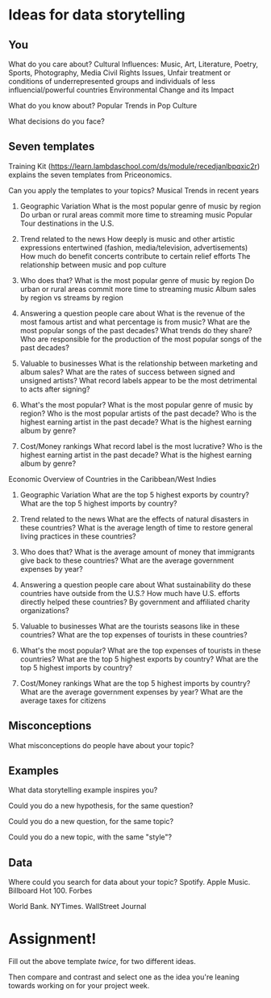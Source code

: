 # Ideas for data storytelling

## You

What do you care about?
Cultural Influences: Music, Art, Literature, Poetry, Sports, Photography, Media
Civil Rights Issues, Unfair treatment or conditions of underrepresented groups and individuals of less influencial/powerful countries
Environmental Change and its Impact

What do you know about?
Popular Trends in Pop Culture


What decisions do you face?


## Seven templates

Training Kit (https://learn.lambdaschool.com/ds/module/recedjanlbpqxic2r) explains the seven templates from Priceonomics.

Can you apply the templates to your topics? 
Musical Trends in recent years

1. Geographic Variation
What is the most popular genre of music by region
Do urban or rural areas commit more time to streaming music
Popular Tour destinations in the U.S.


2. Trend related to the news
How deeply is music and other artistic expressions entertwined (fashion, media/television, advertisements)
How much do benefit concerts contribute to certain relief efforts
The relationship between music and pop culture

3. Who does that?
What is the most popular genre of music by region
Do urban or rural areas commit more time to streaming music
Album sales by region vs streams by region

4. Answering a question people care about
What is the revenue of the most famous artist and what percentage is from music?
What are the most popular songs of the past decades? What trends do they share?
Who are responsible for the production of the most popular songs of the past decades?

5. Valuable to businesses
What is the relationship between marketing and album sales?
What are the rates of success between signed and unsigned artists?
What record labels appear to be the most detrimental to acts after signing?

6. What's the most popular?
What is the most popular genre of music by region?
Who is the most popular artists of the past decade?
Who is the highest earning artist in the past decade?
What is the highest earning album by genre?

7. Cost/Money rankings
What record label is the most lucrative?
Who is the highest earning artist in the past decade?
What is the highest earning album by genre?


Economic Overview of Countries in the Caribbean/West Indies
1. Geographic Variation
What are the top 5 highest exports by country?
What are the top 5 highest imports by country?

2. Trend related to the news
What are the effects of natural disasters in these countries?
What is the average length of time to restore general living practices in these countries?

3. Who does that?
What is the average amount of money that immigrants give back to these countries?
What are the average government expenses by year?

4. Answering a question people care about
What sustainability do these countries have outside from the U.S.?
How much have U.S. efforts directly helped these countries? By government and affiliated charity organizations?

5. Valuable to businesses
What are the tourists seasons like in these countries?
What are the top expenses of tourists in these countries?


6. What's the most popular?
What are the top expenses of tourists in these countries?
What are the top 5 highest exports by country?
What are the top 5 highest imports by country?

7. Cost/Money rankings
What are the top 5 highest imports by country?
What are the average government expenses by year?
What are the average taxes for citizens

## Misconceptions

What misconceptions do people have about your topic?


## Examples

What data storytelling example inspires you?


Could you do a new hypothesis, for the same question?


Could you do a new question, for the same topic?


Could you do a new topic, with the same "style"?


## Data

Where could you search for data about your topic?
Spotify. Apple Music. Billboard Hot 100. Forbes

World Bank. NYTimes. WallStreet Journal

# Assignment!

Fill out the above template *twice*, for two different ideas.

Then compare and contrast and select one as the idea you're leaning towards
working on for your project week.
